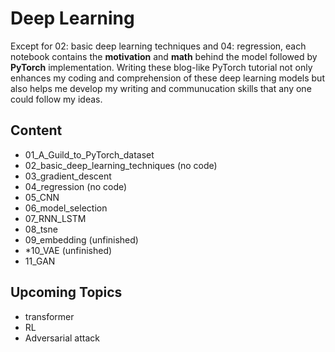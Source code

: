 # Deep Learning
Except for 02: basic deep learning techniques and 04: regression, each notebook contains the **motivation** and **math** behind the model followed by **PyTorch** implementation. Writing these blog-like PyTorch tutorial not only enhances my coding and comprehension of these deep learning models but also helps me develop my writing and communucation skills that any one could follow my ideas.
## Content
- 01_A_Guild_to_PyTorch_dataset
- 02_basic_deep_learning_techniques (no code)
- 03_gradient_descent
- 04_regression (no code)
- 05_CNN
- 06_model_selection
- 07_RNN_LSTM
- 08_tsne
- 09_embedding (unfinished)
- *10_VAE (unfinished)
- 11_GAN
## Upcoming Topics
- transformer
- RL
- Adversarial attack
